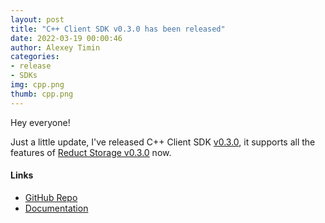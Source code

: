 ```yaml
---
layout: post
title: "C++ Client SDK v0.3.0 has been released"
date: 2022-03-19 00:00:46
author: Alexey Timin
categories:
- release
- SDKs
img: cpp.png
thumb: cpp.png
---
```

Hey everyone!

Just a little update, I've released C++ Client SDK [v0.3.0](https://github.com/reduct-storage/reduct-cpp/releases/tag/v0.3.0),
it supports all the features of [Reduct Storage v0.3.0](/release/storage/reduct-storage-v0.3.0/) now. 

<!--more-->

#### Links

* [GitHub Repo][1]
* [Documentation][2]

[1]:https://github.com/reduct-storage/reduct-cpp
[2]:https://reduct-cpp.readthedocs.io/en/latest/
